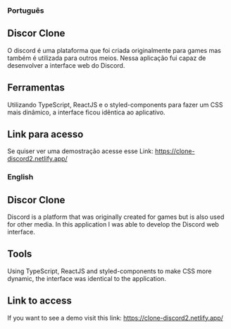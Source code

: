 
### Português

## Discor Clone

O discord é uma plataforma que foi criada originalmente para games mas também é utilizada para outros meios.  Nessa aplicação fui capaz de desenvolver a interface web do Discord.

## Ferramentas

Utilizando TypeScript, ReactJS e o styled-components para fazer um CSS mais dinâmico, a interface ficou idêntica ao aplicativo.

## Link para acesso

Se quiser ver uma demostração acesse esse Link: https://clone-discord2.netlify.app/


### English

## Discor Clone

Discord is a platform that was originally created for games but is also used for other media. In this application I was able to develop the Discord web interface.

## Tools

Using TypeScript, ReactJS and styled-components to make CSS more dynamic, the interface was identical to the application.

## Link to access

If you want to see a demo visit this link: https://clone-discord2.netlify.app/

